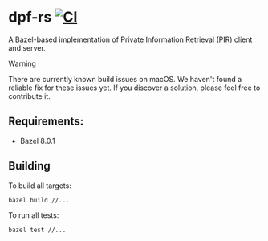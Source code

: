 # dpf-rs [![CI](https://github.com/0xWOLAND/dpf-rs/actions/workflows/ci.yml/badge.svg)](https://github.com/0xWOLAND/dpf-rs/actions/workflows/ci.yml)

A Bazel-based implementation of Private Information Retrieval (PIR) client and server.

> [!WARNING]
> There are currently known build issues on macOS. We haven't found a reliable fix for these issues yet. If you discover a solution, please feel free to contribute it.

## Requirements:
- Bazel 8.0.1

## Building

To build all targets:
```shell
bazel build //...
```

To run all tests:
```shell
bazel test //...
```